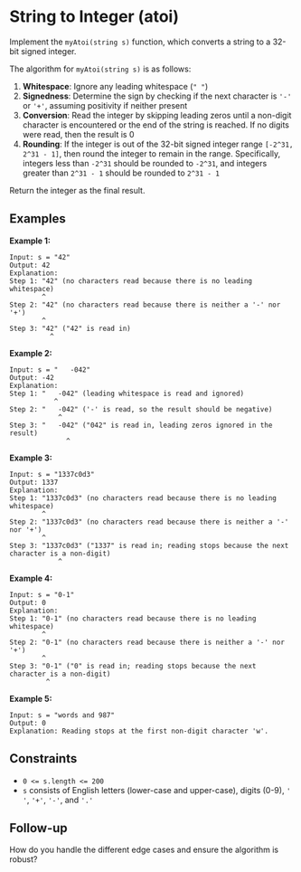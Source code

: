 # String to Integer (atoi)

Implement the `myAtoi(string s)` function, which converts a string to a 32-bit signed integer.

The algorithm for `myAtoi(string s)` is as follows:

1. **Whitespace**: Ignore any leading whitespace (`" "`)
2. **Signedness**: Determine the sign by checking if the next character is `'-'` or `'+'`, assuming positivity if neither present
3. **Conversion**: Read the integer by skipping leading zeros until a non-digit character is encountered or the end of the string is reached. If no digits were read, then the result is 0
4. **Rounding**: If the integer is out of the 32-bit signed integer range `[-2^31, 2^31 - 1]`, then round the integer to remain in the range. Specifically, integers less than `-2^31` should be rounded to `-2^31`, and integers greater than `2^31 - 1` should be rounded to `2^31 - 1`

Return the integer as the final result.

## Examples

**Example 1:**
```
Input: s = "42"
Output: 42
Explanation:
Step 1: "42" (no characters read because there is no leading whitespace)
        ^
Step 2: "42" (no characters read because there is neither a '-' nor '+')
        ^
Step 3: "42" ("42" is read in)
          ^
```

**Example 2:**
```
Input: s = "   -042"
Output: -42
Explanation:
Step 1: "   -042" (leading whitespace is read and ignored)
           ^
Step 2: "   -042" ('-' is read, so the result should be negative)
            ^
Step 3: "   -042" ("042" is read in, leading zeros ignored in the result)
              ^
```

**Example 3:**
```
Input: s = "1337c0d3"
Output: 1337
Explanation:
Step 1: "1337c0d3" (no characters read because there is no leading whitespace)
        ^
Step 2: "1337c0d3" (no characters read because there is neither a '-' nor '+')
        ^
Step 3: "1337c0d3" ("1337" is read in; reading stops because the next character is a non-digit)
            ^
```

**Example 4:**
```
Input: s = "0-1"
Output: 0
Explanation:
Step 1: "0-1" (no characters read because there is no leading whitespace)
        ^
Step 2: "0-1" (no characters read because there is neither a '-' nor '+')
        ^
Step 3: "0-1" ("0" is read in; reading stops because the next character is a non-digit)
         ^
```

**Example 5:**
```
Input: s = "words and 987"
Output: 0
Explanation: Reading stops at the first non-digit character 'w'.
```

## Constraints

- `0 <= s.length <= 200`
- `s` consists of English letters (lower-case and upper-case), digits (0-9), `' '`, `'+'`, `'-'`, and `'.'`

## Follow-up
How do you handle the different edge cases and ensure the algorithm is robust?